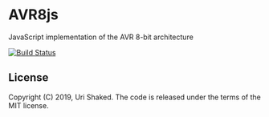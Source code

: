 # AVR8js

JavaScript implementation of the AVR 8-bit architecture

[![Build Status](https://travis-ci.org/wokwi/avr8js.png?branch=master)](https://travis-ci.org/wokwi/avr8js)

## License

Copyright (C) 2019, Uri Shaked. The code is released under the terms of the MIT license.